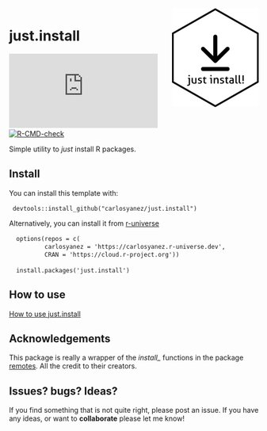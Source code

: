<img src="https://github.com/carlosyanez/just.install/raw/main/img/hexSticker.png" width = "175" height = "200" align="right" border=0 style="border:0; text-decoration:none; outline:none"/>

# just.install

[![just.install status badge](https://carlosyanez.r-universe.dev/badges/just.install)](https://carlosyanez.r-universe.dev) [![R-CMD-check](https://github.com/carlosyanez/just.install/workflows/R-CMD-check/badge.svg)](https://github.com/carlosyanez/just.install/actions) 

Simple utility to *just* install R packages.

## Install
You can install this template with:

```
 devtools::install_github("carlosyanez/just.install")
 ```
 
Alternatively, you can install it from [r-universe](https://r-universe.dev/) 

```
  options(repos = c(
          carlosyanez = 'https://carlosyanez.r-universe.dev',
          CRAN = 'https://cloud.r-project.org'))

  install.packages('just.install')
```
## How to use 

[How to use just.install](https://carlosyanez.github.io/just.install/articles/how_to_use.html)

## Acknowledgements

This package is really a wrapper of the *install_* functions in the package [remotes](https://remotes.r-lib.org/). All the credit to their creators.

## Issues? bugs? Ideas?

If you find something that is not quite right, please post an issue.
If you have any ideas, or want to **collaborate** please let me know!

